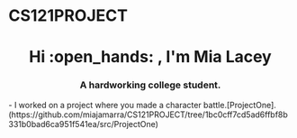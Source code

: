 # CS121PROJECT
<h1 align="center"> Hi :open_hands: , I'm Mia Lacey </h1>
<h3 align="center">   A hardworking college student.</h3>
- I worked on a project where you made a character battle.[ProjectOne].(https://github.com/miajamarra/CS121PROJECT/tree/1bc0cff7cd5ad6ffbf8b331b0bad6ca951f541ea/src/ProjectOne)

